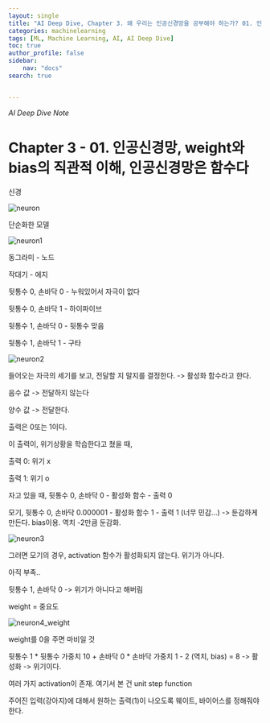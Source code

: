 ```yaml
---
layout: single
title: "AI Deep Dive, Chapter 3. 왜 우리는 인공신경망을 공부해야 하는가? 01. 인공신경망, weight와 bias의 직관적 이해, 인공신경망은 함수다"
categories: machinelearning
tags: [ML, Machine Learning, AI, AI Deep Dive]
toc: true
author_profile: false
sidebar:
    nav: "docs"
search: true


---
```


*AI Deep Dive Note*



# Chapter 3 - 01. 인공신경망, weight와 bias의 직관적 이해, 인공신경망은 함수다



신경

![neuron]({{site.url}}/images/$(filename)/neuron.png)



단순화한 모델



![neuron1]({{site.url}}/images/$(filename)/neuron1.png)

동그라미 - 노드

작대기 - 에지



뒷통수 0, 손바닥 0 - 누워있어서 자극이 없다

뒷통수 0, 손바닥 1 - 하이파이브

뒷통수 1, 손바닥 0 - 뒷통수 맞음

뒷통수 1, 손바닥 1 - 구타



![neuron2]({{site.url}}/images/$(filename)/neuron2.png)

들어오는 자극의 세기를 보고, 전달할 지 말지를 결정한다. -> 활성화 함수라고 한다.

음수 값 -> 전달하지 않는다

양수 값 -> 전달한다.

출력은 0또는 1이다.



이 출력이, 위기상황을 학습한다고 쳤을 때, 

출력 0: 위기 x

출력 1: 위기 o



자고 있을 때, 뒷통수 0, 손바닥 0 - 활성화 함수 - 출력 0

모기, 뒷통수 0, 손바닥 0.000001 - 활성화 함수 1 - 출력 1 (너무 민감...) -> 둔감하게 만든다. bias이용. 역치 -2만큼 둔감화.



![neuron3]({{site.url}}/images/$(filename)/neuron3.png)



그러면 모기의 경우, activation 함수가 활성화되지 않는다. 위기가 아니다.



아직 부족..



뒷통수 1, 손바닥 0 -> 위기가 아니다고 해버림



weight = 중요도



![neuron4_weight]({{site.url}}/images/$(filename)/neuron4_weight.png)



weight를 0을 주면 마비일 것





뒷통수 1 * 뒷통수 가중치 10 + 손바닥 0 * 손바닥 가중치 1 - 2 (역치, bias) = 8 -> 활성화 -> 위기이다.





여러 가지 activation이 존재. 여기서 본 건 unit step function



주어진 입력(강아지)에 대해서 원하는 출력(1)이 나오도록 웨이트, 바이어스를 정해줘야 한다.
